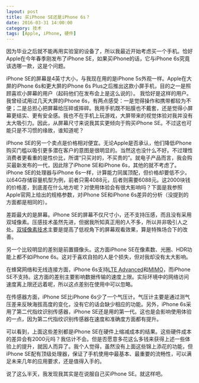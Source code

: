 ```yaml
---
layout: post
title: 买iPhone SE还是iPhone 6s？
date: 2016-03-31 14:00:00
category: 技术
tags: [Apple, iPhone, 硬件]
---
```


因为毕业之后就不能再用实验室的设备了，所以我最近开始考虑买一个手机。恰好Apple在今年春季刚发布了iPhone SE，如果买iPhone的话，它与iPhone 6s究竟该选哪一款，这是个问题。

<!--more-->

iPhone SE的屏幕是4英寸大小，与我现在用的是iPhone 5s外观一样。Apple在大屏的iPhone 6s和更大屏的iPhone 6s Plus之后推出这款小屏手机，目的之一是照顾喜欢小屏幕的用户（起码他们在发布会上是这么说的）。
我恰好是这样的用户。我曾经试用过几天大屏的iPhone 6s，有两点感受：一是觉得操作和携带都较为不便；二是总担心把屏幕给压碎或摔碎。我用手机既不贴膜也不戴套，还是觉得小屏幕更结实、更有安全感。我也不在手机上玩游戏，大屏带来的视觉体验对我并没有太大吸引力。因此，从屏幕尺寸来说我其实更倾向于购买iPhone SE。不过这也可能只是不习惯的缘故，谁知道呢？

iPhone SE的另一个卖点是价格相对便宜。无论Apple是否承认，他们降低iPhone购买门槛以吸引更多潜在客户的意图是很明显的。当然这也没什么不好。不过理性消费者更看重的是性价比，所谓“只买对的，不买贵的”。就电子产品而言，我会购买最新发布的一代，因此除了iPhone SE和iPhone 6s，其他的就不考虑了。iPhone SE的处理器与iPhone 6s一样，计算能力同属顶配，但价格却要低不少。以64G存储容量机型为例，前者只需4088元，后者则需要6088元。这2000块钱的价格差，到底差在什么地方呢？对使用体验会有很大影响吗？下面是我参照Apple官网上给出的规格参数，对iPhone SE和iPhone 6s差异的分析（没提到的方面都是相同的）。

差距最大的是屏幕。iPhone SE的屏幕不仅尺寸小，还不支持压感，而且没有采用双域像素。压感技术虽然先进，但据我所知真正用的人不多，所以并非吸引人之处。[双域像素技术](http://www.app111.com/doc/100144283_1.html)主要是提高了低视角下的屏幕观看效果，算是特殊场合下的改善。

另一个比较明显的差别是前置摄像头。这方面iPhone SE在像素数、光圈、HDR功能上都不如iPhone 6s。这对于喜欢自拍的人是个损失，但对我却没有太大影响。

在蜂窝网络和无线连接方面，iPhone 6s支持[LTE Advanced](http://baike.baidu.com/view/2506609.htm)和[MIMO](http://baike.baidu.com/subview/50652/5074234.htm)，而iPhone SE不支持。这方面的差别主要影响数据传输的速度上限。实际环境中的网络访问速度离上限还远着呢，所以这点差别在使用中可以忽略。

在传感器方面，iPhone SE比iPhone 6s少了一个气压计。气压计主要是通过测气压差来反映海拔高度的变化，没有它的话会缺少相应的功能。另外，iPhone 6s采用了第二代指纹识别传感器，iPhone SE还是用的第一代。这也是会影响使用体验的一点，因为第二代指纹识别传感器在速度和准确度方面都有提升。

可以看到，上面这些差别都是iPhone SE在硬件上缩减成本的结果。这些硬件成本的差异会有2000元吗？我估计不会。但是否愿意多花这么多钱来获得上述一些体验上的提升，就因人而异了。我个人觉得，虽然没有上面这些锦上添花的功能，但iPhone SE配有顶级处理器，保证了手机使用中最基本、最重要的流畅性，可以满足未来几年的应用要求，还是值得入手的。

说了这么半天，我发现我其实是在说服自己买iPhone SE。就这样吧。
